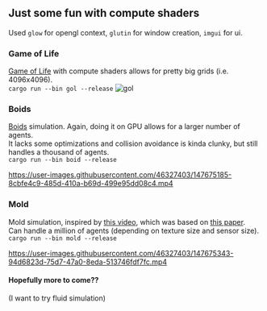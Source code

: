 ## Just some fun with compute shaders
Used `glow` for opengl context, `glutin` for window creation, `imgui` for ui.
### Game of Life
[Game of Life](https://en.wikipedia.org/wiki/Conway%27s_Game_of_Life) with compute shaders allows for pretty big grids (i.e. 4096x4096).  
`cargo run --bin gol --release`
![gol](https://user-images.githubusercontent.com/46327403/147675131-4ea304c2-e76b-436d-b558-10bdcc5f1609.png)


### Boids
[Boids](https://en.wikipedia.org/wiki/Boids) simulation. Again, doing it on GPU allows for a larger number of agents.  
It lacks some optimizations and collision avoidance is kinda clunky, but still handles a thousand of agents.  
`cargo run --bin boid --release`


https://user-images.githubusercontent.com/46327403/147675185-8cbfe4c9-485d-410a-b69d-499e95dd08c4.mp4


### Mold
Mold simulation, inspired by [this video](https://www.youtube.com/watch?v=X-iSQQgOd1A), which was based on [this paper](https://uwe-repository.worktribe.com/output/980579).  
Can handle a million of agents (depending on texture size and sensor size).  
`cargo run --bin mold --release`

https://user-images.githubusercontent.com/46327403/147675343-94d6823d-75d7-47a0-8eda-513746fdf7fc.mp4



#### Hopefully more to come??
(I want to try fluid simulation)
